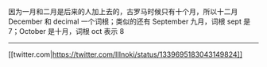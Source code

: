 因为一月和二月是后来的人加上去的，古罗马时候只有十个月，所以十二月 December 和 decimal 一个词根；类似的还有 September 九月，词根 sept 是 7；October 是十月，词根 oct 表示 8

---

[[twitter.com|https://twitter.com/IIInoki/status/1339695183043149824]]